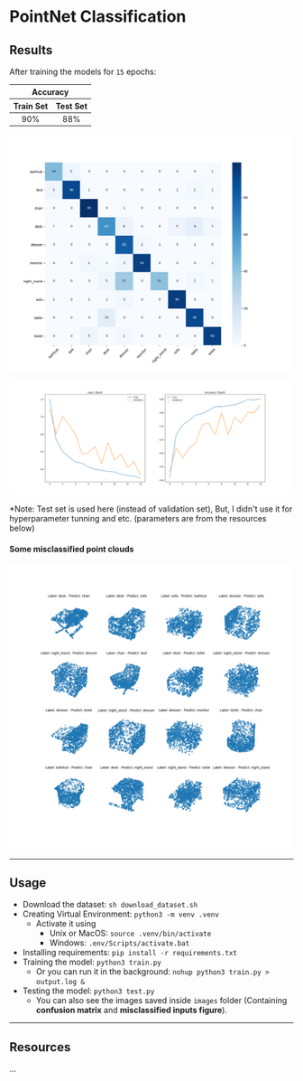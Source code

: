 # PointNet Classification

## Results
After training the models for `15` epochs:
<table style="text-align: center;">
    <thead>
        <tr>
            <th colspan=2 style="text-align: center;">Accuracy</th>
        </tr>
        <tr>
            <th>Train Set</th>
            <th>Test Set</th>
        </tr>
    </thead>
    <tr>
        <td>90%</td>
        <td>88%</td>
    </tr>
</table>

<img src='images/confusion_matrix.png' width=600/>

![Training Process](images/training.png)

*Note: Test set is used here (instead of validation set), But, I didn't use it for hyperparameter tunning and etc. (parameters are from the resources below)

#### Some misclassified point clouds
![Misclassified inputs](images/incorrect_predictions.png) 


---

## Usage
- Download the dataset: `sh download_dataset.sh`
- Creating Virtual Environment: `python3 -m venv .venv`
    - Activate it using
        - Unix or MacOS: `source .venv/bin/activate`
        - Windows: `.env/Scripts/activate.bat`
- Installing requirements: `pip install -r requirements.txt`
- Training the model: `python3 train.py`
    - Or you can run it in the background: `nohup python3 train.py > output.log &`
- Testing the model: `python3 test.py`
    - You can also see the images saved inside `images` folder (Containing **confusion matrix** and **misclassified inputs figure**).


---

## Resources

...
